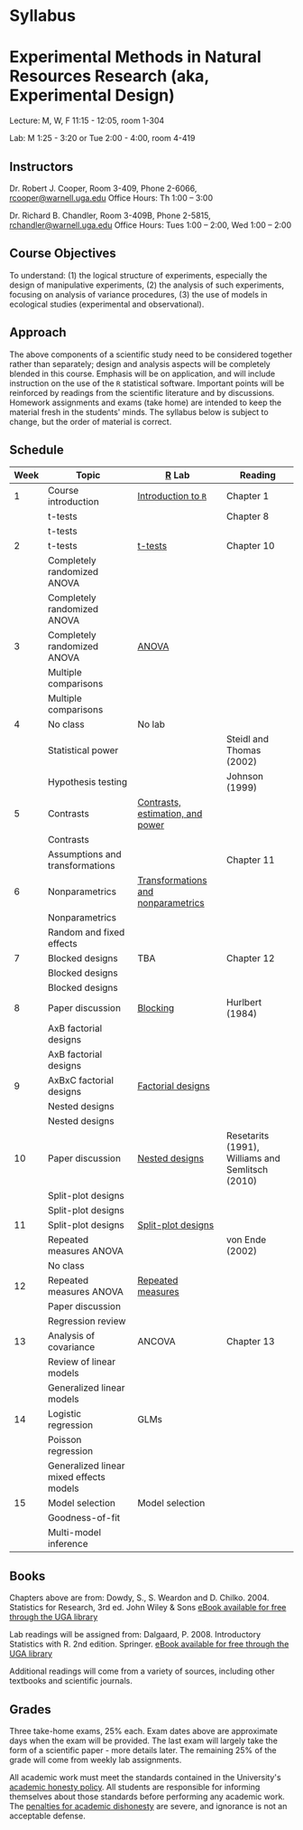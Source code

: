# Syllabus
# Experimental Methods in Natural Resources Research (aka, Experimental Design)

Lecture: M, W, F 11:15 - 12:05, room 1-304

Lab: M 1:25 - 3:20 or Tue 2:00 - 4:00, room 4-419



## Instructors

Dr. Robert J. Cooper, Room 3-409, Phone 2-6066, [rcooper@warnell.uga.edu](mailto:rcooper@warnell.uga.edu)
Office Hours:  Th 1:00 – 3:00

Dr. Richard B. Chandler, Room 3-409B, Phone 2-5815, [rchandler@warnell.uga.edu](mailto:rchandler@warnell.uga.edu)
Office Hours: Tues 1:00 – 2:00, Wed 1:00 – 2:00


## Course Objectives
To understand: (1) the logical structure of experiments, especially the design of manipulative experiments, (2) the analysis of such experiments, focusing on analysis of variance procedures, (3) the use of models in ecological studies (experimental and observational).

## Approach

The above components of a scientific study need to be considered together rather than separately; design and analysis aspects will be completely blended in this course.  Emphasis will be on application, and will include instruction on the use of the `R` statistical software.  Important points will be reinforced by readings from the scientific literature and by discussions.  Homework assignments and exams (take home) are intended to keep the material fresh in the students' minds.  The syllabus below is subject to change, but the order of material is correct.

## Schedule


| Week | Topic | [R](https://www.r-project.org/) Lab | Reading  |
| ---- | ----- | --- | ------- |
| 1    | Course introduction | [Introduction to `R`](labs/intro-to-R/lab-intro-to-R.md) | Chapter 1  |
|      | t-tests             |                     | Chapter 8  |
|      | t-tests             |                     |            |
| 2    | t-tests             | [t-tests](labs/t-tests/lab-t-tests.md)             | Chapter 10 |
|      | Completely randomized ANOVA   |           |            |
|      | Completely randomized ANOVA   |           |            |
| 3    | Completely randomized ANOVA   | [ANOVA](labs/ANOVA/lab-ANOVA.md)     |            |
|      | Multiple comparisons   |                  |            |
|      | Multiple comparisons   |                  |            |
| 4    | No class            | No lab              |            |
|      | Statistical power   |       | Steidl and Thomas (2002) |
|      | Hypothesis testing  |                 | Johnson (1999) |
| 5    | Contrasts           | [Contrasts, estimation, and power](labs/estimation-power/lab-estimation-power.md) | |
|      | Contrasts           |                     |            |
|      | Assumptions and transformations  |        | Chapter 11 |
| 6    | Nonparametrics  | [Transformations and nonparametrics](labs/assump-nonpar/assump-nonpar.md) | |
|      | Nonparametrics      |                     |            |
|      | Random and fixed effects    |             |            |
| 7    | Blocked designs  | TBA                    | Chapter 12 |
|      | Blocked designs  |                        |            |
|      | Blocked designs  |                        |            |
| 8    | Paper discussion | [Blocking](labs/blocking/blocking.md)          | Hurlbert (1984) |
|      | AxB factorial designs |                   |            |
|      | AxB factorial designs |                   |            |
| 9    | AxBxC factorial designs | [Factorial designs](labs/factorial/factorial.md) |          |
|      | Nested designs |                          |            |
|      | Nested designs |                          |            |
| 10   | Paper discussion | [Nested designs](labs/nested/nested.md) | Resetarits (1991), Williams and Semlitsch (2010) |
|      | Split-plot designs |                      |            |
|      | Split-plot designs |                      |            |
| 11   | Split-plot designs | [Split-plot designs](labs/split-plot/split-plot.md)   |            |
|      | Repeated measures ANOVA |            | von Ende (2002) |
|      | No class |                                |            |
| 12   | Repeated measures ANOVA | [Repeated measures](labs/repeated-measures/repeated-measures.md)  |         |
|      | Paper discussion   |                      |            |
|      | Regression review  |                      |            |
| 13   | Analysis of covariance  | ANCOVA          | Chapter 13 |
|      | Review of linear models |                 |            |
|      | Generalized linear models |               |            |
| 14   | Logistic regression     | GLMs            |            |
|      | Poisson regression      |                 |            |
|      | Generalized linear mixed effects models | |            |
| 15   | Model selection     | Model selection     |            |
|      | Goodness-of-fit     |                     |            |
|      | Multi-model inference |                   |            |




## Books

Chapters above are from:
Dowdy, S., S. Weardon and D. Chilko. 2004. Statistics for Research, 3rd ed.  John Wiley & Sons
     [eBook available for free through the UGA library](http://dx.doi.org.proxy-remote.galib.uga.edu/10.1002/0471477435)

Lab readings will be assigned from:
Dalgaard, P. 2008. Introductory Statistics with R. 2nd edition. Springer.
      [eBook available for free through the UGA library](http://preproxy.galib.uga.edu/login?url=http://dx.doi.org/10.1007/978-0-387-79054-1)

Additional readings will come from a variety of sources, including other textbooks and scientific journals.

## Grades
Three take-home exams, 25% each.  Exam dates above are approximate days when the exam will be provided.  The last exam will largely take the form of a scientific paper - more details later. The remaining 25% of the grade will come from weekly lab assignments.

All academic work must meet the standards contained in the University's [academic honesty policy](https://honesty.uga.edu/).  All students are responsible for informing themselves about those standards before performing any academic work.  The [penalties for academic dishonesty](https://honesty.uga.edu/Academic-Honesty-Policy/Consequences_for_Honesty_Violations/) are severe, and ignorance is not an acceptable defense.



